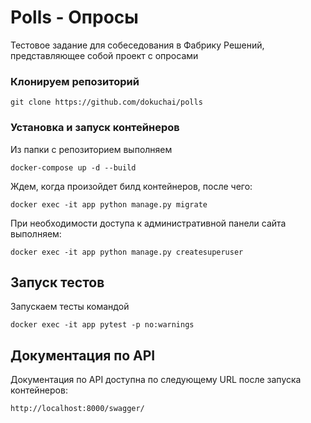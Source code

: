 # Polls - Опросы

Тестовое задание для собеседования в Фабрику Решений, представляющее собой проект с опросами

### Клонируем репозиторий

```
git clone https://github.com/dokuchai/polls
```

### Установка и запуск контейнеров

Из папки с репозиторием выполняем

```
docker-compose up -d --build
```

Ждем, когда произойдет билд контейнеров, после чего:

```
docker exec -it app python manage.py migrate
```

При необходимости доступа к административной панели сайта выполняем:

```
docker exec -it app python manage.py createsuperuser
```

## Запуск тестов

Запускаем тесты командой

```
docker exec -it app pytest -p no:warnings
```

## Документация по API

Документация по API доступна по следующему URL после запуска контейнеров:

```
http://localhost:8000/swagger/
```

